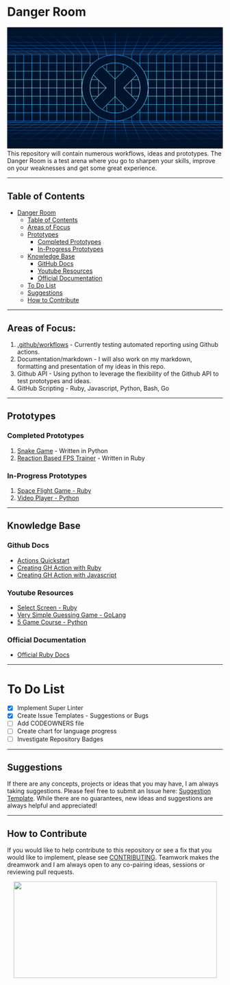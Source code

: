 # Danger Room
![alt text](https://github.com/abelberhane/TheDangerRoom/blob/main/images/danger_room.jpeg?raw=true)
This repository will contain numerous workflows, ideas and prototypes. The Danger Room is a test arena where you go to sharpen your skills, improve on your weaknesses and get some great experience.


--------------------

## Table of Contents 

- [Danger Room](#danger-room)
  - [Table of Contents](#table-of-contents)
  - [Areas of Focus](#areas-of-focus)
  - [Prototypes](#prototypes)
    - [Completed Prototypes](#completed-prototypes)
    - [In-Progress Prototypes](#in-progress-prototypes)
  - [Knowledge Base](#knowledge-base)
    - [GitHub Docs](#github-docs)
    - [Youtube Resources](#youtube-resources)
    - [Official Documentation](#official-documentation)
  - [To Do List](#to-do-list)
  - [Suggestions](#suggestions)
  - [How to Contribute](#how-to-contribute)
  
--------------------

## Areas of Focus:
1) [.github/workflows](https://github.com/abelberhane/TheDangerRoom/tree/main/.github/workflows) - Currently testing automated reporting using Github actions.
2) Documentation/markdown - I will also work on my markdown, formatting and presentation of my ideas in this repo.
3) Github API - Using python to leverage the flexibility of the Github API to test prototypes and ideas.
4) GitHub Scripting - Ruby, Javascript, Python, Bash, Go

----------------------
## Prototypes

### Completed Prototypes
1) [Snake Game](https://github.com/abelberhane/TheDangerRoom/blob/main/python/snake.py) - Written in Python
2) [Reaction Based FPS Trainer](https://github.com/abelberhane/TheDangerRoom/tree/main/ruby/projects/reaction-trainer) - Written in Ruby

### In-Progress Prototypes
1) [Space Flight Game - Ruby]()
2) [Video Player - Python]()

----------------------  

## Knowledge Base
### Github Docs
- [Actions Quickstart](https://docs.github.com/en/actions/quickstart)
- [Creating GH Action with Ruby](https://www.simplybusiness.co.uk/about-us/tech/2022/03/creating-github-action-in-ruby/)
- [Creating GH Action with Javascript](https://docs.github.com/en/actions/creating-actions/creating-a-javascript-action)
### Youtube Resources
- [Select Screen - Ruby](https://youtu.be/sWsD_r_DQ4c)
- [Very Simple Guessing Game - GoLang](https://www.youtube.com/watch?v=KEOZtfuM968&ab_channel=LearnWithHNG)
- [5 Game Course - Python](https://www.youtube.com/watch?v=XGf2GcyHPhc&ab_channel=freeCodeCamp.org)
### Official Documentation
- [Official Ruby Docs](https://www.ruby-lang.org/en/documentation/)

----------------------

# To Do List
- [X] Implement Super Linter
- [X] Create Issue Templates - Suggestions or Bugs
- [ ] Add CODEOWNERS file
- [ ] Create chart for language progress
- [ ] Investigate Repository Badges

----------------------

## Suggestions
If there are any concepts, projects or ideas that you may have, I am always taking suggestions. Please feel free to submit an Issue here: [Suggestion Template](). 
While there are no guarantees, new ideas and suggestions are always helpful and appreciated!

----------------------

## How to Contribute
If you would like to help contribute to this repository or see a fix that you would like to implement, please see [CONTRIBUTING](https://github.com/abelberhane/TheDangerRoom/blob/main/CODE_OF_CONDUCT.md). Teamwork makes the dreamwork and I am always open to any co-pairing ideas, sessions or reviewing pull requests.
<p align="center">
  <img width="475" height="225" src="https://www.significant72.com/uploads/4/4/1/1/44110523/img-4006_orig.gif">
</p>
